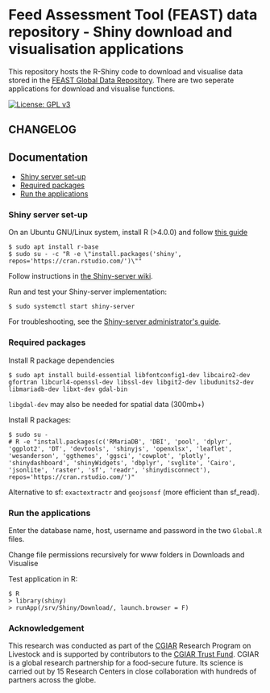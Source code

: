 # Feed Assessment Tool (FEAST) data repository - Shiny download and visualisation applications
This repository hosts the R-Shiny code to download and visualise data stored in the [FEAST Global Data Repository](https://feastdata.ilri.org/).
There are two seperate applications for download and visualise functions.

[![License: GPL v3](https://img.shields.io/badge/License-GPLv3-blue.svg)](https://www.gnu.org/licenses/gpl-3.0)

## CHANGELOG


## Documentation

* [Shiny server set-up](#shiny-server-set-up)
* [Required packages](#required-packages)
* [Run the applications](#run-the-applications)


### Shiny server set-up
On an Ubuntu GNU/Linux system, install R (>4.0.0) and follow [this guide](https://rstudio.com/products/shiny/download-server/ubuntu/)

```console
$ sudo apt install r-base
$ sudo su - -c "R -e \"install.packages('shiny', repos='https://cran.rstudio.com/')\""
```

Follow instructions in [the Shiny-server wiki](https://github.com/rstudio/shiny-server/wiki/Building-Shiny-Server-from-Source).

Run and test your Shiny-server implementation:

```console
$ sudo systemctl start shiny-server
```

For troubleshooting, see the [Shiny-server administrator's guide](https://docs.rstudio.com/shiny-server/).

### Required packages
Install R package dependencies

```console
$ sudo apt install build-essential libfontconfig1-dev libcairo2-dev gfortran libcurl4-openssl-dev libssl-dev libgit2-dev libudunits2-dev libmariadb-dev libxt-dev gdal-bin
```

`libgdal-dev` may also be needed for spatial data (300mb+)

Install R packages:

```console
$ sudo su -
# R -e "install.packages(c('RMariaDB', 'DBI', 'pool', 'dplyr', 'ggplot2', 'DT', 'devtools', 'shinyjs', 'openxlsx', 'leaflet', 'wesanderson', 'ggthemes', 'ggsci', 'cowplot', 'plotly', 'shinydashboard', 'shinyWidgets', 'dbplyr', 'svglite', 'Cairo', 'jsonlite', 'raster', 'sf', 'readr', 'shinydisconnect'), repos='https://cran.rstudio.com/')"
```
Alternative to sf: `exactextractr` and `geojsonsf` (more efficient than sf_read). 


### Run the applications
Enter the database name, host, username and password in the two `Global.R` files.

Change file permissions recursively for www folders in Downloads and Visualise

Test application in R:

```console
$ R
> library(shiny)
> runApp(/srv/Shiny/Download/, launch.browser = F)
```

### Acknowledgement

This research was conducted as part of the [CGIAR](https://www.cgiar.org/) Research Program on Livestock and is supported by contributors to the [CGIAR Trust Fund](https://www.cgiar.org/funders/). CGIAR is a global research partnership for a food-secure future. Its science is carried out by 15 Research Centers in close collaboration with hundreds of partners across the globe.
